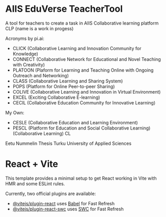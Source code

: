# AIIS EduVerse TeacherTool
 A tool for teachers to create a task in AIIS Collaborative learning platform CLP (name is a work in progess)

Acronyms by pi.ai:
 + CLICK (Collaborative Learning and Innovation Community for Knowledge)
 + CONNECT (Collaborative Network for Educational and Novel Teaching with Creativity)
 + PLATOON (Plaform for Learning and Teaching Online with Ongoing Outreach and Networking)
 + CLASS (Collaborative Learning and Sharing System)
 + POPS (Platform for Online Peer-to-peer Sharing)
 + COLIVE (Collaborative Learning and Innovation in Virtual Environment)
 + EXCEL (Exciting Collaborative E-learning)
 + CECIL (Collaborative Education Community for Innovative Learning)

 My Own:
 + CESLE (Collaborative Education and Learning Environment)
 + PESCL (Platform for Education and Social Collaborative Learning)
 (Collaborative Learning) CL


 Eetu Nummelin
 Thesis
 Turku University of Applied Sciences

# React + Vite

This template provides a minimal setup to get React working in Vite with HMR and some ESLint rules.

Currently, two official plugins are available:

- [@vitejs/plugin-react](https://github.com/vitejs/vite-plugin-react/blob/main/packages/plugin-react/README.md) uses [Babel](https://babeljs.io/) for Fast Refresh
- [@vitejs/plugin-react-swc](https://github.com/vitejs/vite-plugin-react-swc) uses [SWC](https://swc.rs/) for Fast Refresh
